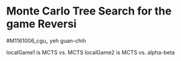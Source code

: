 # Monte Carlo Tree Search for the game Reversi
#M1161006_cgu_ yeh guan-chih

localGame1 is MCTS vs. MCTS
localGame2 is MCTS vs. alpha-beta

